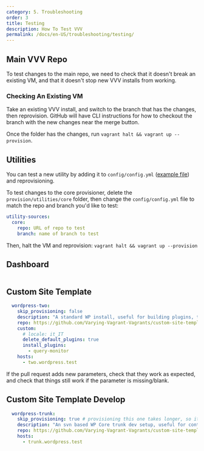 ```yaml
---
category: 5. Troubleshooting
order: 3
title: Testing
description: How To Test VVV
permalink: /docs/en-US/troubleshooting/testing/
---
```


## Main VVV Repo

To test changes to the main repo, we need to check that it doesn't break an existing VM, and that it doesn't stop new VVV installs from working.

### Checking An Existing VM

Take an existing VVV install, and switch to the branch that has the changes, then reprovision. GitHub will have CLI instructions for how to checkout the branch with the new changes near the merge button.

Once the folder has the changes, run `vagrant halt && vagrant up --provision`.

## Utilities

You can test a new utility by adding it to `config/config.yml` ([example file](https://github.com/Varying-Vagrant-Vagrants/VVV/blob/develop/config/default-config.yml)) and reprovisioning.

To test changes to the core provisioner, delete the `provision/utilities/core` folder, then change the `config/config.yml` file to match the repo and branch you'd like to test:

```yaml
utility-sources:
  core:
    repo: URL of repo to test
    branch: name of branch to test
```

Then, halt the VM and reprovision: `vagrant halt && vagrant up --provision`

## Dashboard

```yaml
```

## Custom Site Template

```yaml
  wordpress-two:
    skip_provisioning: false
    description: "A standard WP install, useful for building plugins, testing things, etc"
    repo: https://github.com/Varying-Vagrant-Vagrants/custom-site-template.git
    custom:
      # locale: it_IT
      delete_default_plugins: true
      install_plugins:
        - query-monitor
    hosts:
      - two.wordpress.test
```

If the pull request adds new parameters, check that they work as expected, and check that things still work if the parameter is missing/blank.

## Custom Site Template Develop

```yaml
  wordpress-trunk:
    skip_provisioning: true # provisioning this one takes longer, so it's disabled by default
    description: "An svn based WP Core trunk dev setup, useful for contributor days, Trac tickets, patches"
    repo: https://github.com/Varying-Vagrant-Vagrants/custom-site-template-develop.git
    hosts:
      - trunk.wordpress.test
```
